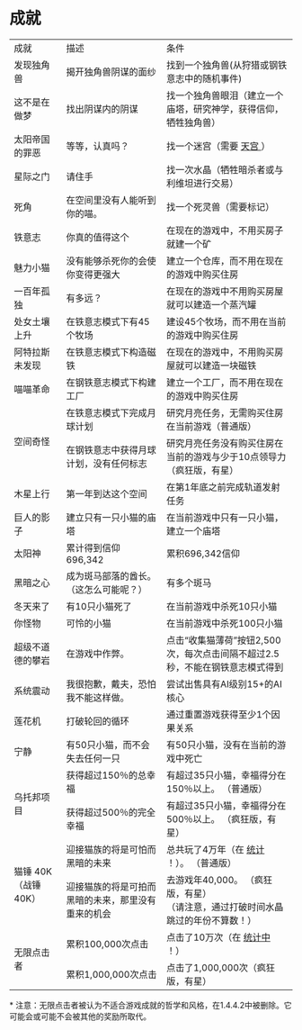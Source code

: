 # 成就
<table class="wikitable">
	<tbody>
		<tr>
			<td class="em" style="text-align: left; ">
						成就
			</td>
			<td class="em" style="text-align: left; ">
						描述
			</td>
			<td class="em" style="text-align: left; ">
						条件
			</td>
		</tr>
		<tr>
			<td style="text-align: left; ">
						发现独角兽
			</td>
			<td style="text-align: left; ">
						揭开独角兽阴谋的面纱
			</td>
			<td style="text-align: left; ">
						找到一个独角兽(从狩猎或钢铁意志中的随机事件)
			</td>
		</tr>
		<tr>
			<td style="text-align: left; ">
						这不是在做梦
			</td>
			<td style="text-align: left; ">
						找出阴谋内的阴谋
			</td>
			<td style="text-align: left; ">
						找一个独角兽眼泪（建立一个庙塔，研究神学，获得信仰，牺牲独角兽）
			</td>
		</tr>
		<tr>
			<td style="text-align: left; ">
						太阳帝国的罪恶
			</td>
			<td style="text-align: left; ">
						等等，认真吗？
			</td>
			<td style="text-align: left; ">
						找一个迷宫（需要
				<a href="#Religion#Sky_Palace">
							天宫
				</a>
						）
			</td>
		</tr>
		<tr>
			<td style="text-align: left; ">
						星际之门
			</td>
			<td style="text-align: left; ">
						请住手
			</td>
			<td style="text-align: left; ">
						找一次水晶（牺牲暗杀者或与利维坦进行交易）
			</td>
		</tr>
		<tr>
			<td style="text-align: left; ">
						死角
			</td>
			<td style="text-align: left; ">
						在空间里没有人能听到你的喵。
			</td>
			<td style="text-align: left; ">
						找一个死灵兽（需要标记）
			</td>
		</tr>
		<tr>
			<td style="text-align: left; ">
						铁意志
			</td>
			<td style="text-align: left; ">
						你真的值得这个
			</td>
			<td style="text-align: left; ">
						在现在的游戏中，不用买房子就建一个矿
			</td>
		</tr>
		<tr>
			<td style="text-align: left; ">
						魅力小猫
			</td>
			<td style="text-align: left; ">
						没有能够杀死你的会使你变得更强大
			</td>
			<td style="text-align: left; ">
						建立一个仓库，而不用在现在的游戏中购买住房
			</td>
		</tr>
		<tr>
			<td style="text-align: left; ">
						一百年孤独
			</td>
			<td style="text-align: left; ">
						有多远？
			</td>
			<td style="text-align: left; ">
						在现在的游戏中不用购买房屋就可以建造一个蒸汽罐
			</td>
		</tr>
		<tr>
			<td style="text-align: left; ">
						处女土壤上升
			</td>
			<td style="text-align: left; ">
						在铁意志模式下有45个牧场
			</td>
			<td style="text-align: left; ">
						建设45个牧场，而不用在当前的游戏中购买住房
			</td>
		</tr>
		<tr>
			<td style="text-align: left; ">
						阿特拉斯未发现
			</td>
			<td style="text-align: left; ">
						在铁意志模式下构造磁铁
			</td>
			<td style="text-align: left; ">
						在现在的游戏中，不用购买房屋就可以建造一块磁铁
			</td>
		</tr>
		<tr>
			<td style="text-align: left; ">
						喵喵革命
			</td>
			<td style="text-align: left; ">
						在钢铁意志模式下构建工厂
			</td>
			<td style="text-align: left; ">
						建立一个工厂，而不用在现在的游戏中购买住房
			</td>
		</tr>
		<tr>
			<td rowspan="2" style="text-align: left; ">
						空间奇怪
			</td>
			<td style="text-align: left; ">
						在铁意志模式下完成月球计划
			</td>
			<td style="text-align: left; ">
						研究月亮任务，无需购买住房在当前游戏（普通版）
			</td>
		</tr>
		<tr>
			<td style="text-align: left; ">
						在钢铁意志中获得月球计划，没有任何标志
			</td>
			<td style="text-align: left; ">
						研究月亮任务没有购买住房在当前的游戏与少于10点领导力（疯狂版，有星）
			</td>
		</tr>
		<tr>
			<td style="text-align: left; ">
						木星上行
			</td>
			<td style="text-align: left; ">
						第一年到达这个空间
			</td>
			<td style="text-align: left; ">
						在第1年底之前完成轨道发射任务
			</td>
		</tr>
		<tr>
			<td style="text-align: left; ">
						巨人的影子
			</td>
			<td style="text-align: left; ">
						建立只有一只小猫的庙塔
			</td>
			<td style="text-align: left; ">
						在当前游戏中只有一只小猫，建立一个庙塔
			</td>
		</tr>
		<tr>
			<td style="text-align: left; ">
						太阳神
			</td>
			<td style="text-align: left; ">
						累计得到信仰 696,342
			</td>
			<td style="text-align: left; ">
						累积696,342信仰
			</td>
		</tr>
		<tr>
			<td style="text-align: left; ">
						黑暗之心
			</td>
			<td style="text-align: left; ">
						成为斑马部落的酋长。
						（这怎么可能呢？）
			</td>
			<td style="text-align: left; ">
						有多个斑马
			</td>
		</tr>
		<tr>
			<td style="text-align: left; ">
						冬天来了
			</td>
			<td style="text-align: left; ">
						有10只小猫死了
			</td>
			<td style="text-align: left; ">
						在当前游戏中杀死10只小猫
			</td>
		</tr>
		<tr>
			<td style="text-align: left; ">
						你怪物
			</td>
			<td style="text-align: left; ">
						可怜的小猫
			</td>
			<td style="text-align: left; ">
						在当前游戏中杀死100只小猫
			</td>
		</tr>
		<tr>
			<td style="text-align: left; ">
						超级不道德的攀岩
			</td>
			<td style="text-align: left; ">
						在游戏中作弊。
			</td>
			<td style="text-align: left; ">
						点击“收集猫薄荷”按钮2,500次，每次点击间隔不超过2.5秒，不能在钢铁意志模式得到
			</td>
		</tr>
		<tr>
			<td style="text-align: left; ">
						系统震动
			</td>
			<td style="text-align: left; ">
						我很抱歉，戴夫，恐怕我不能这样做。
			</td>
			<td style="text-align: left; ">
						尝试出售具有AI级别15+的AI 核心
			</td>
		</tr>
		<tr>
			<td style="text-align: left; ">
						莲花机
			</td>
			<td style="text-align: left; ">
						打破轮回的循环
			</td>
			<td style="text-align: left; ">
						通过重置游戏获得至少1个因果关系
			</td>
		</tr>
		<tr>
			<td style="text-align: left; ">
						宁静
			</td>
			<td style="text-align: left; ">
						有50只小猫，而不会失去任何一只
			</td>
			<td style="text-align: left; ">
						有50只小猫，没有在当前的游戏中死亡
			</td>
		</tr>
		<tr>
			<td rowspan="2" style="text-align: left; ">
						乌托邦项目
			</td>
			<td style="text-align: left; ">
						获得超过150％的总幸福
			</td>
			<td style="text-align: left; ">
						有超过35只小猫，幸福得分在150％以上。
						（普通版）
			</td>
		</tr>
		<tr>
			<td style="text-align: left; ">
						获得超过500％的完全幸福
			</td>
			<td style="text-align: left; ">
						有超过35只小猫，幸福得分在500％以上。
						（疯狂版，有星）
			</td>
		</tr>
		<tr>
			<td rowspan="2" style="text-align: left; ">
						猫锤 40K（战锤40K）
			</td>
			<td style="text-align: left; ">
						迎接猫族的将是可怕而黑暗的未来
			</td>
			<td style="text-align: left; ">
						总共玩了4万年（在
				<a href="?file=001-猫咪百科/10-统计">
							统计
				</a>
						！）。
						（普通版）
			</td>
		</tr>
		<tr>
			<td style="text-align: left; ">
					迎接猫族的将是可拍而黑暗的未来，那里没有重来的机会
			</td>
			<td style="text-align: left; ">
						去游戏年40,000。
						（疯狂版，有星）
				<br style="clear:both">
						（请注意，通过打破时间水晶跳过的年份不算数！）
			</td>
		</tr>
		<tr>
			<td rowspan="2" style="text-align: left; ">
						无限点击者
			</td>
			<td style="text-align: left; ">
						累积100,000次点击
			</td>
			<td style="text-align: left; ">
						点击了10万次（在
				<a href="?file=001-猫咪百科/10-统计">
							统计中
				</a>
						！）
			</td>
		</tr>
		<tr>
			<td style="text-align: left; ">
						累积1,000,000次点击
			</td>
			<td style="text-align: left; ">
						点击了1,000,000次（疯狂版，有星）
			</td>
		</tr>
	</tbody>
</table>
* 注意：无限点击者被认为不适合游戏成就的哲学和风格，在1.4.4.2中被删除。它可能会或可能不会被其他的奖励所取代。

